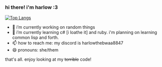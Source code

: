 ### hi there! i'm harlow :3

[![Top Langs](https://github-readme-stats.vercel.app/api/top-langs/?username=tungstengmd)](https://github.com/anuraghazra/github-readme-stats)

- 🔭 i’m currently working on random things
- 🌱 i’m currently learning c# [i loathe it] and ruby. i'm planning on learning common lisp and forth.
- 📫 how to reach me: my discord is harlowthebwaa8847
- 😄 pronouns: she/them

that's all. enjoy looking at my ~~terrible~~ code!
